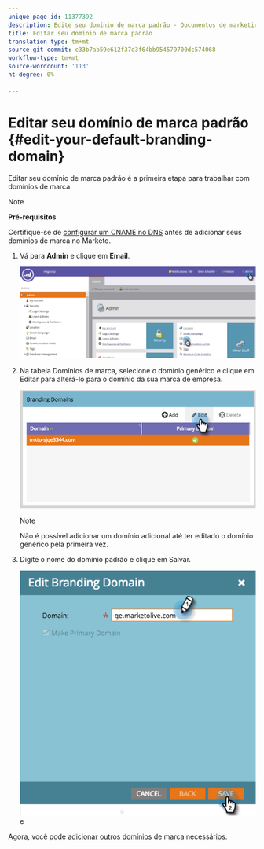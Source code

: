 ```yaml
---
unique-page-id: 11377392
description: Edite seu domínio de marca padrão - Documentos de marketing - Documentação do produto
title: Editar seu domínio de marca padrão
translation-type: tm+mt
source-git-commit: c33b7ab59e612f37d3f64bb954579700dc574068
workflow-type: tm+mt
source-wordcount: '113'
ht-degree: 0%

---
```



# Editar seu domínio de marca padrão {#edit-your-default-branding-domain}

Editar seu domínio de marca padrão é a primeira etapa para trabalhar com domínios de marca.

>[!NOTE]
>
>**Pré-requisitos**
>
>Certifique-se de [configurar um CNAME no DNS](../../../../getting-started/setup-steps/configure-protocols-for-marketo.md) antes de adicionar seus domínios de marca no Marketo.

1. Vá para **Admin** e clique em **Email**.

   ![](assets/image2016-6-29-16-3a42-3a20.png)

1. Na tabela Domínios de marca, selecione o domínio genérico e clique em Editar para alterá-lo para o domínio da sua marca de empresa.

   ![](assets/edit-branding-domain.png)

   >[!NOTE]
   >
   >Não é possível adicionar um domínio adicional até ter editado o domínio genérico pela primeira vez.

1. Digite o nome do domínio padrão e clique em Salvar.

   ![](assets/edit-branding-domain-hands.png)e

Agora, você pode [adicionar outros domínios](add-an-additional-branding-domain.md) de marca necessários.

